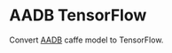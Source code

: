 # AADB TensorFlow

Convert [AADB](https://github.com/aimerykong/deepImageAestheticsAnalysis) caffe model to TensorFlow.
